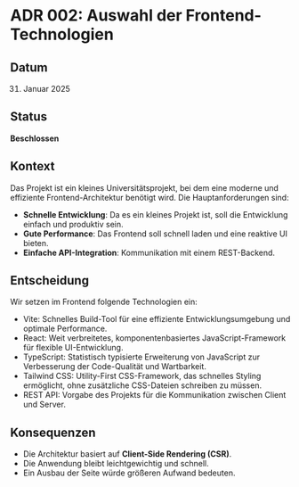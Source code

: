 
# ADR 002: Auswahl der Frontend-Technologien

## Datum
31. Januar 2025

## Status
**Beschlossen**

## Kontext
Das Projekt ist ein kleines Universitätsprojekt, bei dem eine moderne und effiziente Frontend-Architektur benötigt wird. Die Hauptanforderungen sind:

- **Schnelle Entwicklung**: Da es ein kleines Projekt ist, soll die Entwicklung einfach und produktiv sein.
- **Gute Performance**: Das Frontend soll schnell laden und eine reaktive UI bieten.
- **Einfache API-Integration**: Kommunikation mit einem REST-Backend.

## Entscheidung
Wir setzen im Frontend folgende Technologien ein:

- Vite: Schnelles Build-Tool für eine effiziente Entwicklungsumgebung und optimale Performance.
- React: Weit verbreitetes, komponentenbasiertes JavaScript-Framework für flexible UI-Entwicklung.
- TypeScript: Statistisch typisierte Erweiterung von JavaScript zur Verbesserung der Code-Qualität und Wartbarkeit.
- Tailwind CSS: Utility-First CSS-Framework, das schnelles Styling ermöglicht, ohne zusätzliche CSS-Dateien schreiben zu müssen.
- REST API: Vorgabe des Projekts für die Kommunikation zwischen Client und Server.

## Konsequenzen
- Die Architektur basiert auf **Client-Side Rendering (CSR)**.
- Die Anwendung bleibt leichtgewichtig und schnell.
- Ein Ausbau der Seite würde größeren Aufwand bedeuten.

